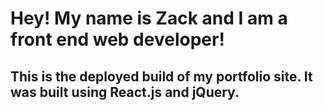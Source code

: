 <h1>Hey! My name is Zack and I am a front end web developer!</h1>
<h2>This is the deployed build of my portfolio site. It was built using React.js and jQuery.</h2>
